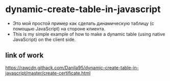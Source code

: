 # dynamic-create-table-in-javascript
- Это мой простой пример как сделать динамическую таблицу (с помощью JavaScript) на стороне клиента.
- This is my simple example of how to make a dynamic table (using native JavaScript) on the client side.

## link of work
https://rawcdn.githack.com/Danila95/dynamic-create-table-in-javascript/master/create-certificate.html
